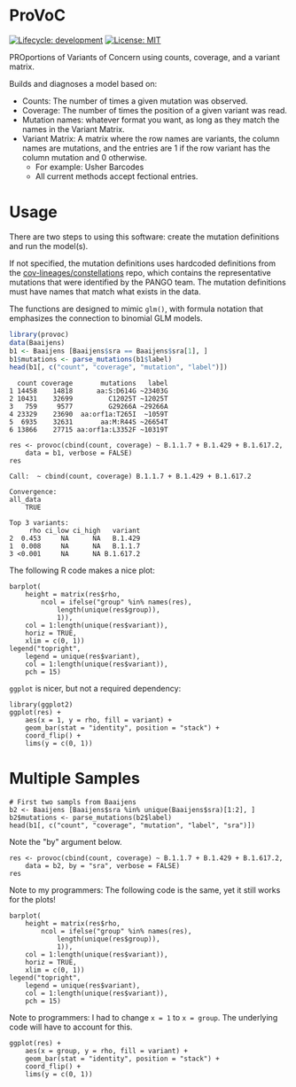 # ProVoC

[![Lifecycle:
development](https://img.shields.io/badge/lifecycle-experimental-orange.svg)](https://lifecycle.r-lib.org/articles/stages.html#experimental-1)
[![License: MIT](https://img.shields.io/badge/License-MIT-yellow.svg)](https://opensource.org/licenses/MIT)

PROportions of Variants of Concern using counts, coverage, and a variant matrix.

Builds and diagnoses a model based on:

- Counts: The number of times a given mutation was observed.
- Coverage: The number of times the position of a given variant was read.
- Mutation names: whatever format you want, as long as they match the names in the Variant Matrix.
- Variant Matrix: A matrix where the row names are variants, the column names are mutations, and the entries are 1 if the row variant has the column mutation and 0 otherwise. 
    - For example: Usher Barcodes
    - All current methods accept fectional entries.

# Usage

There are two steps to using this software: create the mutation definitions and run the model(s).

If not specified, the mutation definitions uses hardcoded definitions from the [cov-lineages/constellations](https://github.com/cov-lineages/constellations) repo, which contains the representative mutations that were identified by the PANGO team. The mutation definitions must have names that match what exists in the data.

The functions are designed to mimic `glm()`, with formula notation that emphasizes the connection to binomial GLM models.

```r
library(provoc)
data(Baaijens)
b1 <- Baaijens [Baaijens$sra == Baaijens$sra[1], ]
b1$mutations <- parse_mutations(b1$label)
head(b1[, c("count", "coverage", "mutation", "label")])
```

```
  count coverage       mutations   label
1 14458    14818      aa:S:D614G ~23403G
2 10431    32699         C12025T ~12025T
3   759     9577         G29266A ~29266A
4 23329    23690  aa:orf1a:T265I  ~1059T
5  6935    32631       aa:M:R44S ~26654T
6 13866    27715 aa:orf1a:L3352F ~10319T
```

```{r}
res <- provoc(cbind(count, coverage) ~ B.1.1.7 + B.1.429 + B.1.617.2,
    data = b1, verbose = FALSE)
res
```

```
Call:  ~ cbind(count, coverage) B.1.1.7 + B.1.429 + B.1.617.2

Convergence:
all_data 
    TRUE 

Top 3 variants:
     rho ci_low ci_high   variant
2  0.453     NA      NA   B.1.429
1  0.008     NA      NA   B.1.1.7
3 <0.001     NA      NA B.1.617.2
```

The following R code makes a nice plot:

```{r}
barplot(
    height = matrix(res$rho, 
        ncol = ifelse("group" %in% names(res), 
            length(unique(res$group)), 
            1)), 
    col = 1:length(unique(res$variant)),
    horiz = TRUE, 
    xlim = c(0, 1))
legend("topright", 
    legend = unique(res$variant), 
    col = 1:length(unique(res$variant)), 
    pch = 15)
```

`ggplot` is nicer, but not a required dependency:

```{r}
library(ggplot2)
ggplot(res) +
    aes(x = 1, y = rho, fill = variant) + 
    geom_bar(stat = "identity", position = "stack") +
    coord_flip() +
    lims(y = c(0, 1))
```

# Multiple Samples

```{r}
# First two sampls from Baaijens
b2 <- Baaijens [Baaijens$sra %in% unique(Baaijens$sra)[1:2], ]
b2$mutations <- parse_mutations(b2$label)
head(b1[, c("count", "coverage", "mutation", "label", "sra")])
```

Note the "by" argument below.

```{r}
res <- provoc(cbind(count, coverage) ~ B.1.1.7 + B.1.429 + B.1.617.2,
    data = b2, by = "sra", verbose = FALSE)
res
```

Note to my programmers: The following code is the same, yet it still works for the plots!

```{r}
barplot(
    height = matrix(res$rho, 
        ncol = ifelse("group" %in% names(res), 
            length(unique(res$group)), 
            1)), 
    col = 1:length(unique(res$variant)),
    horiz = TRUE, 
    xlim = c(0, 1))
legend("topright", 
    legend = unique(res$variant), 
    col = 1:length(unique(res$variant)), 
    pch = 15)
```

Note to programmers: I had to change `x = 1` to `x = group`. The underlying code will have to account for this.

```{r}
ggplot(res) +
    aes(x = group, y = rho, fill = variant) + 
    geom_bar(stat = "identity", position = "stack") +
    coord_flip() +
    lims(y = c(0, 1))
```

